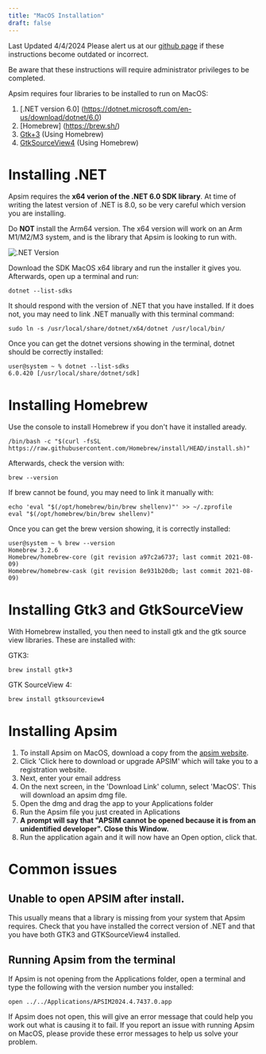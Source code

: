 ```yaml
---
title: "MacOS Installation"
draft: false
---
```

Last Updated 4/4/2024
Please alert us at our [github page](https://github.com/APSIMInitiative/ApsimX/issues) if these instructions become outdated or incorrect.

Be aware that these instructions will require administrator privileges to be completed.

Apsim requires four libraries to be installed to run on MacOS:

1. [.NET version 6.0] (https://dotnet.microsoft.com/en-us/download/dotnet/6.0)
2. [Homebrew] (https://brew.sh/)
3. [Gtk+3](https://docs.gtk.org/gtk3/macos.html) (Using Homebrew)
4. [GtkSourceView4](https://github.com/GNOME/gtksourceview) (Using Homebrew)

# Installing .NET
Apsim requires the **x64 verion of the .NET 6.0 SDK library**. At time of writing the latest version of .NET is 8.0, so be very careful which version you are installing.

Do **NOT** install the Arm64 version. The x64 version will work on an Arm M1/M2/M3 system, and is the library that Apsim is looking to run with.

![.NET Version](/images/netversion.png)

Download the SDK MacOS x64 library and run the installer it gives you. Afterwards, open up a terminal and run:

```
dotnet --list-sdks
```

It should respond with the version of .NET that you have installed. If it does not, you may need to link .NET manually with this terminal command:

```
sudo ln -s /usr/local/share/dotnet/x64/dotnet /usr/local/bin/
```

Once you can get the dotnet versions showing in the terminal, dotnet should be correctly installed:

```
user@system ~ % dotnet --list-sdks
6.0.420 [/usr/local/share/dotnet/sdk]
```

# Installing Homebrew
Use the console to install Homebrew if you don't have it installed aready.

```
/bin/bash -c "$(curl -fsSL https://raw.githubusercontent.com/Homebrew/install/HEAD/install.sh)"
```

Afterwards, check the version with:

```
brew --version
```

If brew cannot be found, you may need to link it manually with:

```
echo 'eval "$(/opt/homebrew/bin/brew shellenv)"' >> ~/.zprofile
eval "$(/opt/homebrew/bin/brew shellenv)"
```

Once you can get the brew version showing, it is correctly installed:

```
user@system ~ % brew --version
Homebrew 3.2.6
Homebrew/homebrew-core (git revision a97c2a6737; last commit 2021-08-09)
Homebrew/homebrew-cask (git revision 8e931b20db; last commit 2021-08-09)
```

# Installing Gtk3 and GtkSourceView
With Homebrew installed, you then need to install gtk and the gtk source view libraries. These are installed with:

GTK3:
```
brew install gtk+3
```

GTK SourceView 4:
```
brew install gtksourceview4
```

# Installing Apsim

1. To install Apsim on MacOS, download a copy from the [apsim website](https://www.apsim.info/download-apsim/).
2. Click 'Click here to download or upgrade APSIM' which will take you to a registration website.
3. Next, enter your email address
4. On the next screen, in the 'Download Link' column, select 'MacOS'. This will download an apsim dmg file.
5. Open the dmg and drag the app to your Applications folder
6. Run the Apsim file you just created in Aplications
7. **A prompt will say that "APSIM cannot be opened because it is from an unidentified developer". Close this Window.**
8. Run the application again and it will now have an Open option, click that.

# Common issues
## Unable to open APSIM after install.
This usually means that a library is missing from your system that Apsim requires. Check that you have installed the correct version of .NET and that you have both GTK3 and GTKSourceView4 installed.

## Running Apsim from the terminal
If Apsim is not opening from the Applications folder, open a terminal and type the following with the version number you installed:

```
open ../../Applications/APSIM2024.4.7437.0.app
```

If Apsim does not open, this will give an error message that could help you work out what is causing it to fail. If you report an issue with running Apsim on MacOS, please provide these error messages to help us solve your problem.